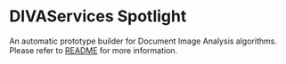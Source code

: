 # DIVAServices Spotlight

An automatic prototype builder for Document Image Analysis algorithms. Please refer to [README](https://github.com/mbaertschi/DIVAServices-Spotlight) for more information.
